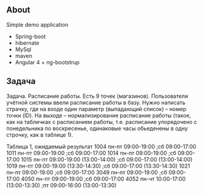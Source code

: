 ## About
Simple demo application
- Spring-boot
- hibernate
- MySql 
- maven
- Angular 4 + ng-bootstrup

## Задача
Задача. Расписание работы. Есть 9 точек (магазинов).  Пользователи учётной системы ввели расписание работы в базу. Нужно написать страчку, где на входе один параметр (выпадающий список) – номер точки (ID). На выходе – нормализирование расписание работы (такое, как на табличках с расписанием работы, т.е. расписание упорядочено с понедельника по воскресенье, одинаковые часы обьеденены в одну строчку, как в таблице 1).
 
 Таблица 1, ожидаемый результат
1004	пн-пт  09:00-19:00 ;сб  09:00-17:00 
1011	пн-пт  09:00-19:00 ;сб  09:00-17:00 
1014	пн-пт  09:00-19:00 ;сб  09:00-17:00 
1015	пн-пт  09:00-19:00 (13:00-14:00) ;сб  09:00-17:00 (13:00-14:00) 
1019	пн-пт  09:00-19:00 (13:30-14:30) ;сб  09:00-17:00 (13:30-14:30) 
1021	пн-пт  09:00-19:00 ;сб  09:00-17:00 
3049	пн-пт  09:00-19:00 ;сб  09:00-17:00 
4050	пн-пт  09:00-19:00 ;сб  09:00-17:00 
4052	пн-чт  10:00-17:00 (13:00-13:30) ;пт  09:00-16:00 (13:00-13:30)
